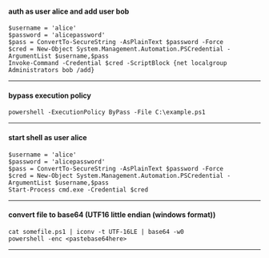 #### auth as user alice and add user bob

```
$username = 'alice'
$password = 'alicepassword'
$pass = ConvertTo-SecureString -AsPlainText $password -Force
$cred = New-Object System.Management.Automation.PSCredential -ArgumentList $username,$pass
Invoke-Command -Credential $cred -ScriptBlock {net localgroup Administrators bob /add}
```
-----


#### bypass execution policy

```
powershell -ExecutionPolicy ByPass -File C:\example.ps1
```
-----


#### start shell as user alice

```
$username = 'alice'
$password = 'alicepassword'
$pass = ConvertTo-SecureString -AsPlainText $password -Force
$cred = New-Object System.Management.Automation.PSCredential -ArgumentList $username,$pass
Start-Process cmd.exe -Credential $cred
```
-----


#### convert file to base64 (UTF16 little endian (windows format))

```
cat somefile.ps1 | iconv -t UTF-16LE | base64 -w0 
powershell -enc <pastebase64here>
```
-----

